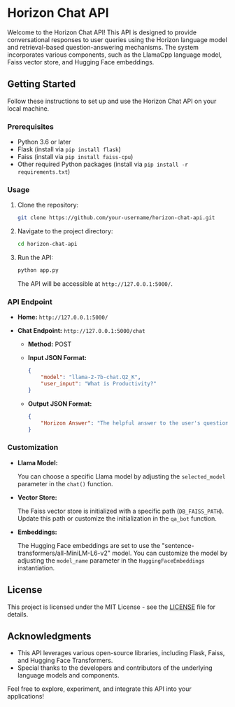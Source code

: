 # Horizon Chat API

Welcome to the Horizon Chat API! This API is designed to provide conversational responses to user queries using the Horizon language model and retrieval-based question-answering mechanisms. The system incorporates various components, such as the LlamaCpp language model, Faiss vector store, and Hugging Face embeddings.

## Getting Started

Follow these instructions to set up and use the Horizon Chat API on your local machine.

### Prerequisites

- Python 3.6 or later
- Flask (install via `pip install flask`)
- Faiss (install via `pip install faiss-cpu`)
- Other required Python packages (install via `pip install -r requirements.txt`)

### Usage

1. Clone the repository:

    ```bash
    git clone https://github.com/your-username/horizon-chat-api.git
    ```

2. Navigate to the project directory:

    ```bash
    cd horizon-chat-api
    ```

3. Run the API:

    ```bash
    python app.py
    ```

   The API will be accessible at `http://127.0.0.1:5000/`.

### API Endpoint

- **Home:** `http://127.0.0.1:5000/`

- **Chat Endpoint:** `http://127.0.0.1:5000/chat`

    - **Method:** POST
    - **Input JSON Format:**
    
        ```json
        {
            "model": "llama-2-7b-chat.Q2_K",
            "user_input": "What is Productivity?"
        }
        ```

    - **Output JSON Format:**
    
        ```json
        {
            "Horizon Answer": "The helpful answer to the user's question."
        }
        ```

### Customization

- **Llama Model:**
  
  You can choose a specific Llama model by adjusting the `selected_model` parameter in the `chat()` function.

- **Vector Store:**

  The Faiss vector store is initialized with a specific path (`DB_FAISS_PATH`). Update this path or customize the initialization in the `qa_bot` function.

- **Embeddings:**

  The Hugging Face embeddings are set to use the "sentence-transformers/all-MiniLM-L6-v2" model. You can customize the model by adjusting the `model_name` parameter in the `HuggingFaceEmbeddings` instantiation.

## License

This project is licensed under the MIT License - see the [LICENSE](LICENSE) file for details.

## Acknowledgments

- This API leverages various open-source libraries, including Flask, Faiss, and Hugging Face Transformers.
- Special thanks to the developers and contributors of the underlying language models and components.

Feel free to explore, experiment, and integrate this API into your applications!
